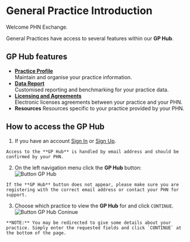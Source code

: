 # General Practice Introduction

Welcome PHN Exchange.

General Practices have access to several features within our **GP Hub**.

## GP Hub features

- **[Practice Profile](../../practices/profile)**  
    Maintain and organise your practice information.
- **[Data Report](../../practices/data-report)**  
    Customised reporting and benchmarking for your practice data.
- **[Licensing and Agreements](../../practices/licencing-agreements)**  
    Electronic licenses agreements between your practice and your PHN.
- **Resources**
    Resources specific to your practice provided by your PHN.

## How to access the **GP Hub**

  1. If you have an account <a href="../../members/#sign-in-to-the-phn-exchange" target="_blank">Sign In</a> or <a href="../../members/#sign-up-to-the-phn-exchange" target="_blank">Sign Up</a>.

    Access to the **GP Hub** is handled by email address and should be confirmed by your PHN.

  2. On the left navigation menu click the **GP Hub** button:  
    ![Button GP Hub](../../images/btn-gp-hub.png)  

    If the **GP Hub** button does not appear, please make sure you are registering with the correct email address or contact your PHN for support.

  3. Choose which practice to view the **GP Hub** for and click `CONTINUE`.  
    ![Button GP Hub Coninue](../../images/btn-gp-hub-continue.png)  

    **NOTE:** You may be redirected to give some details about your practice. Simply enter the requested fields and click `CONTINUE` at the bottom of the page.